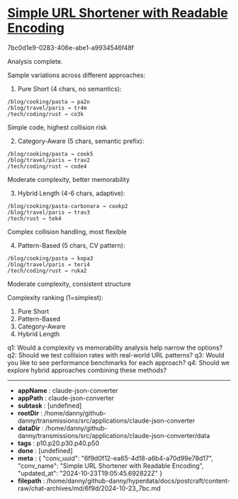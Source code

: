 # [Simple URL Shortener with Readable Encoding](https://claude.ai/chat/6f9d0f12-ea65-4d18-a6b4-a70d99e78d17)

7bc0d1e9-0283-406e-abe1-a9934546f48f

 Analysis complete.

Sample variations across different approaches:

1. Pure Short (4 chars, no semantics):
```
/blog/cooking/pasta → pa2n
/blog/travel/paris → tr4m
/tech/coding/rust → co3k
```
Simple code, highest collision risk

2. Category-Aware (5 chars, semantic prefix):
```
/blog/cooking/pasta → cook5
/blog/travel/paris → trav2
/tech/coding/rust → code4
```
Moderate complexity, better memorability

3. Hybrid Length (4-6 chars, adaptive):
```
/blog/cooking/pasta-carbonara → cookp2
/blog/travel/paris → trav3
/tech/rust → tek4
```
Complex collision handling, most flexible

4. Pattern-Based (5 chars, CV pattern):
```
/blog/cooking/pasta → kopa3
/blog/travel/paris → teri4
/tech/coding/rust → ruka2
```
Moderate complexity, consistent structure

Complexity ranking (1=simplest):
1. Pure Short
2. Pattern-Based
3. Category-Aware
4. Hybrid Length

q1: Would a complexity vs memorability analysis help narrow the options?
q2: Should we test collision rates with real-world URL patterns?
q3: Would you like to see performance benchmarks for each approach?
q4: Should we explore hybrid approaches combining these methods?

---

* **appName** : claude-json-converter
* **appPath** : claude-json-converter
* **subtask** : [undefined]
* **rootDir** : /home/danny/github-danny/transmissions/src/applications/claude-json-converter
* **dataDir** : /home/danny/github-danny/transmissions/src/applications/claude-json-converter/data
* **tags** : p10.p20.p30.p40.p50
* **done** : [undefined]
* **meta** : {
  "conv_uuid": "6f9d0f12-ea65-4d18-a6b4-a70d99e78d17",
  "conv_name": "Simple URL Shortener with Readable Encoding",
  "updated_at": "2024-10-23T19:05:45.692822Z"
}
* **filepath** : /home/danny/github-danny/hyperdata/docs/postcraft/content-raw/chat-archives/md/6f9d/2024-10-23_7bc.md